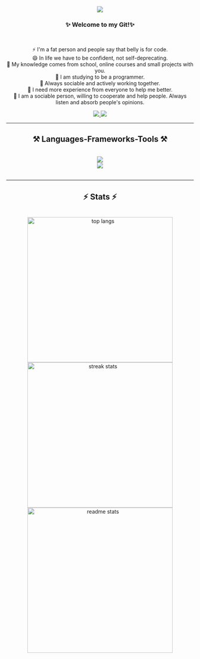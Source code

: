 <h1 align="center">
    <img src="https://readme-typing-svg.herokuapp.com/?font=Righteous&size=35&center=true&vCenter=true&width=500&height=70&duration=4000&lines=Hi+There!+👋;+I'm+ThanhHT!;" />
</h1>

<h3 align="center">✨ Welcome to my Git!✨ </h3>

<br/>

<div align="center">
 
⚡ I'm a fat person and people say that belly is for code. <br/>
😄 In life we ​​have to be confident, not self-deprecating.<br/>
🔭 My knowledge comes from school, online courses and small projects with you.<br/>
🌱 I am studying to be a programmer.<br/>
👯 Always sociable and actively working together.<br/>
🤔 I need more experience from everyone to help me better.<br/>
💬 I am a sociable person, willing to cooperate and help people. Always listen and absorb people's opinions.<br/>
 </div>
 
<div align="center"> 
  <a href="mailto:hotanthanhptg1@gmail.com">
    <img src="https://img.shields.io/badge/Gmail-D14836?style=for-the-badge&logo=gmail&logoColor=white" />
  </a>
  <a href="https://www.facebook.com/hotan.thanh.16" target="_blank">
    <img src="https://img.shields.io/badge/Facebook-1877F2?style=for-the-badge&logo=facebook&logoColor=white" target="_blank" />
  </a>
</div>

 <hr/>
 
<h2 align="center">⚒️ Languages-Frameworks-Tools ⚒️</h2>
<br/>
<div align="center">
    <img src="https://skillicons.dev/icons?i=cs,js,react,java,html,css,bootstrap" /><br>
    <img src="https://skillicons.dev/icons?i=vscode,git,figma,firebase,azure,aws,notion,pr,au" /><br>
</div>

<br/>


<hr/>

<h2 align="center">⚡ Stats ⚡</h2>
<br>
<div align=center>
  <img width=390 align="center" src="https://github-readme-stats.vercel.app/api/top-langs/?username=thanhht3001&theme=radical&hide_border=false&include_all_commits=false&count_private=false&layout=compact" alt="top langs" /> <br/>
  <img width=390 src="https://github-readme-stats.vercel.app/api?username=thanhht3001&theme=radical&hide_border=false&include_all_commits=false&count_private=false" alt="streak stats"/>
  <img width=390 src="https://github-readme-streak-stats.herokuapp.com/?user=thanhht3001&theme=radical&hide_border=false" alt="readme stats" />
  
</div>

<br/><br/>

